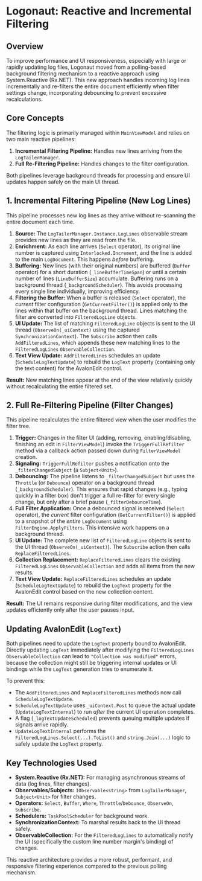 # Logonaut: Reactive and Incremental Filtering

## Overview

To improve performance and UI responsiveness, especially with large or rapidly updating log files, Logonaut moved from a polling-based background filtering mechanism to a reactive approach using System.Reactive (Rx.NET). This new approach handles incoming log lines incrementally and re-filters the entire document efficiently when filter settings change, incorporating debouncing to prevent excessive recalculations.

## Core Concepts

The filtering logic is primarily managed within `MainViewModel` and relies on two main reactive pipelines:

1.  **Incremental Filtering Pipeline:** Handles new lines arriving from the `LogTailerManager`.
2.  **Full Re-Filtering Pipeline:** Handles changes to the filter configuration.

Both pipelines leverage background threads for processing and ensure UI updates happen safely on the main UI thread.

## 1. Incremental Filtering Pipeline (New Log Lines)

This pipeline processes new log lines as they arrive without re-scanning the entire document each time.

1.  **Source:** The `LogTailerManager.Instance.LogLines` observable stream provides new lines as they are read from the file.
2.  **Enrichment:** As each line arrives (`Select` operator), its original line number is captured using `Interlocked.Increment`, and the line is added to the main `LogDocument`. This happens *before* buffering.
3.  **Buffering:** New lines (with their original numbers) are buffered (`Buffer` operator) for a short duration (`_lineBufferTimeSpan`) or until a certain number of lines (`LineBufferSize`) accumulate. Buffering runs on a background thread (`_backgroundScheduler`). This avoids processing every single line individually, improving efficiency.
4.  **Filtering the Buffer:** When a buffer is released (`Select` operator), the *current* filter configuration (`GetCurrentFilter()`) is applied only to the lines within that buffer on the background thread. Lines matching the filter are converted into `FilteredLogLine` objects.
5.  **UI Update:** The list of matching `FilteredLogLine` objects is sent to the UI thread (`ObserveOn(_uiContext)` using the captured `SynchronizationContext`). The `Subscribe` action then calls `AddFilteredLines`, which appends these new matching lines to the `FilteredLogLines` `ObservableCollection`.
6.  **Text View Update:** `AddFilteredLines` schedules an update (`ScheduleLogTextUpdate`) to rebuild the `LogText` property (containing only the text content) for the AvalonEdit control.

**Result:** New matching lines appear at the end of the view relatively quickly without recalculating the entire filtered set.

## 2. Full Re-Filtering Pipeline (Filter Changes)

This pipeline recalculates the entire filtered view when the user modifies the filter tree.

1.  **Trigger:** Changes in the filter UI (adding, removing, enabling/disabling, finishing an edit in `FilterViewModel`) invoke the `TriggerFullRefilter` method via a callback action passed down during `FilterViewModel` creation.
2.  **Signaling:** `TriggerFullRefilter` pushes a notification onto the `_filterChangedSubject` (a `Subject<Unit>`).
3.  **Debouncing:** The pipeline listens to `_filterChangedSubject` but uses the `Throttle` (or `Debounce`) operator on a background thread (`_backgroundScheduler`). This ensures that rapid changes (e.g., typing quickly in a filter box) don't trigger a full re-filter for every single change, but only after a brief pause (`_filterDebounceTime`).
4.  **Full Filter Application:** Once a debounced signal is received (`Select` operator), the *current* filter configuration (`GetCurrentFilter()`) is applied to a snapshot of the *entire* `LogDocument` using `FilterEngine.ApplyFilters`. This intensive work happens on a background thread.
5.  **UI Update:** The complete new list of `FilteredLogLine` objects is sent to the UI thread (`ObserveOn(_uiContext)`). The `Subscribe` action then calls `ReplaceFilteredLines`.
6.  **Collection Replacement:** `ReplaceFilteredLines` clears the existing `FilteredLogLines` `ObservableCollection` and adds all items from the new results.
7.  **Text View Update:** `ReplaceFilteredLines` schedules an update (`ScheduleLogTextUpdate`) to rebuild the `LogText` property for the AvalonEdit control based on the new collection content.

**Result:** The UI remains responsive during filter modifications, and the view updates efficiently only after the user pauses input.

## Updating AvalonEdit (`LogText`)

Both pipelines need to update the `LogText` property bound to AvalonEdit. Directly updating `LogText` immediately after modifying the `FilteredLogLines` `ObservableCollection` can lead to `"Collection was modified"` errors, because the collection might still be triggering internal updates or UI bindings while the `LogText` generation tries to enumerate it.

To prevent this:
*   The `AddFilteredLines` and `ReplaceFilteredLines` methods now call `ScheduleLogTextUpdate`.
*   `ScheduleLogTextUpdate` uses `_uiContext.Post` to queue the actual update (`UpdateLogTextInternal`) to run *after* the current UI operation completes.
*   A flag (`_logTextUpdateScheduled`) prevents queuing multiple updates if signals arrive rapidly.
*   `UpdateLogTextInternal` performs the `FilteredLogLines.Select(...).ToList()` and `string.Join(...)` logic to safely update the `LogText` property.

## Key Technologies Used

*   **System.Reactive (Rx.NET):** For managing asynchronous streams of data (log lines, filter changes).
*   **Observables/Subjects:** `IObservable<string>` from `LogTailerManager`, `Subject<Unit>` for filter changes.
*   **Operators:** `Select`, `Buffer`, `Where`, `Throttle`/`Debounce`, `ObserveOn`, `Subscribe`.
*   **Schedulers:** `TaskPoolScheduler` for background work.
*   **SynchronizationContext:** To marshal results back to the UI thread safely.
*   **ObservableCollection:** For the `FilteredLogLines` to automatically notify the UI (specifically the custom line number margin's binding) of changes.

This reactive architecture provides a more robust, performant, and responsive filtering experience compared to the previous polling mechanism.
